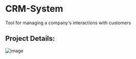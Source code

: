 # CRM-System
Tool for managing a company's interactions with customers

## Project Details:
![image](https://github.com/kunal-yadav-404/CRM-System/assets/83703416/f70a4489-d305-48ef-a812-e414a45a7178)
